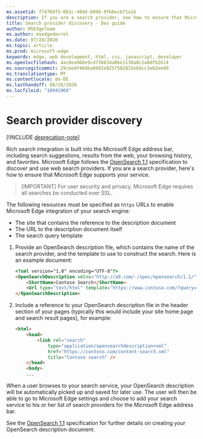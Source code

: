 ```yaml
---
ms.assetid: f74760f5-061c-494d-b096-9fb6ecb71a16
description: If you are a search provider, see how to ensure that Microsoft Edge supports your service.
title: Search provider discovery - Dev guide
author: MSEdgeTeam
ms.author: msedgedevrel
ms.date: 07/28/2020
ms.topic: article
ms.prod: microsoft-edge
keywords: edge, web development, html, css, javascript, developer
ms.openlocfilehash: 4ac8ea966e9c4736834a0be1130a8c2a8dfb2614
ms.sourcegitcommit: 29cbe0f464ba0092e025f502833eb9cc3e02ee89
ms.translationtype: MT
ms.contentlocale: de-DE
ms.lasthandoff: 08/20/2020
ms.locfileid: "10941969"
---
```

# Search provider discovery  

[!INCLUDE [deprecation-note](../../includes/legacy-edge-note.md)]  

Rich search integration is built into the Microsoft Edge address bar, including search suggestions, results from the web, your browsing history, and favorites.  Microsoft Edge follows the [OpenSearch 1.1](https://github.com/dewitt/opensearch/blob/master/opensearch-1-1-draft-6.md) specification to discover and use web search providers.  If you are a search provider, here's how to ensure that Microsoft Edge supports your service.  

> [IMPORTANT] For user security and privacy, Microsoft Edge requires all searches be conducted over SSL.  

The following resources must be specified as `https` URLs to enable Microsoft Edge integration of your search engine:  

*   The site that contains the reference to the description document  
*   The URL to the description document itself  
*   The search query template  

1.  Provide an OpenSearch description file, which contains the name of the search provider, and the template to use to construct the search.  Here is an example document:  
    
    ```html
    <?xml version="1.0" encoding="UTF-8"?> 
    <OpenSearchDescription xmlns="http://a9.com/-/spec/opensearch/1.1/">
        <ShortName>Contoso Search</ShortName>
        <Url type="text/html" template="https://www.contoso.com/?query={searchTerms}"/> 
    </OpenSearchDescription>
    ```  
    
1.  Include a reference to your OpenSearch description file in the header section of your pages (typically this would include your site home page and search result pages), for example:  
    
    ```html
    <html>
        <head>
            <link rel="search" 
                type="application/opensearchdescription+xml"  
                href="https://contoso.com/content-search.xml" 
                title="Contoso search" /> 
        </head> 
        <body> 
        ...
    ```  
    
When a user browses to your search service, your OpenSearch description will be automatically picked up and saved for later use.  The user will then be able to go to Microsoft Edge settings and choose to add your search service to his or her list of search providers for the Microsoft Edge address bar.  

See the [OpenSearch 1.1](https://github.com/dewitt/opensearch/blob/master/opensearch-1-1-draft-6.md) specification for further details on creating your OpenSearch description document.  
